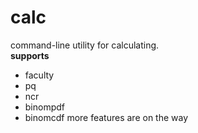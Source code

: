 # calc
command-line utility for calculating. <br>
**supports**
- faculty
- pq
- ncr
- binompdf
- binomcdf
more features are on the way
